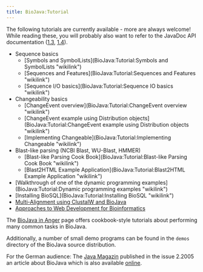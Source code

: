 ```yaml
---
title: BioJava:Tutorial
---
```


The following tutorials are currently available - more are always
welcome! While reading these, you will probably also want to refer to
the JavaDoc API documentation
([1.3](http://www.biojava.org/docs/api/index.html),
[1.4](http://www.biojava.org/docs/api14/index.html)).

-   Sequence basics
    -   [Symbols and
        SymbolLists](BioJava:Tutorial:Symbols and SymbolLists "wikilink")
    -   [Sequences and
        Features](BioJava:Tutorial:Sequences and Features "wikilink")
    -   [Sequence I/O
        basics](BioJava:Tutorial:Sequence IO basics "wikilink")
-   Changeability basics
    -   [ChangeEvent
        overview](BioJava:Tutorial:ChangeEvent overview "wikilink")
    -   [ChangeEvent example using Distribution
        objects](BioJava:Tutorial:ChangeEvent example using Distribution objects "wikilink")
    -   [Implementing
        Changeable](BioJava:Tutorial:Implementing Changeable "wikilink")
-   Blast-like parsing (NCBI Blast, WU-Blast, HMMER)
    -   [Blast-like Parsing Cook
        Book](BioJava:Tutorial:Blast-like Parsing Cook Book "wikilink")
    -   [Blast2HTML Example
        Application](BioJava:Tutorial:Blast2HTML Example Application "wikilink")
-   [Walkthrough of one of the dynamic programming
    examples](BioJava:Tutorial:Dynamic programming examples "wikilink")
-   [Installing BioSQL](BioJava:Tutorial:Installing BioSQL "wikilink")
-   [Multi-Alignment using ClustalW and
    BioJava](BioJava:Tutorial:MultiAlignClustalW "wikilink")
-   [Approaches to Web Development for
    Bioinformatics](http://medicalcomputing.net/tools_dna1.php)

The [BioJava in Anger](BioJava:Cookbook "wikilink") page offers
cookbook-style tutorials about performing many common tasks in BioJava.

Additionally, a number of small demo programs can be found in the
`demos` directory of the BioJava source distribution.

For the German audience: The [Java Magazin](http://www.java-magazin.de/)
published in the issue 2.2005 an article about BioJava which is also
available
[online](http://www.biojava.org/presentations/JM_2.05_20-23.pdf).
